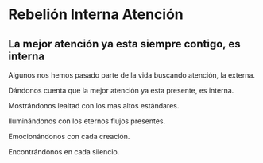 # Rebelión Interna Atención
## La mejor atención ya esta siempre contigo, es interna
Algunos nos hemos pasado parte de la vida buscando atención, la externa.

Dándonos cuenta que la mejor atención ya esta presente, es interna.

Mostrándonos lealtad con los mas altos estándares.

Iluminándonos con los eternos flujos presentes.

Emocionándonos con cada creación.

Encontrándonos en cada silencio.
